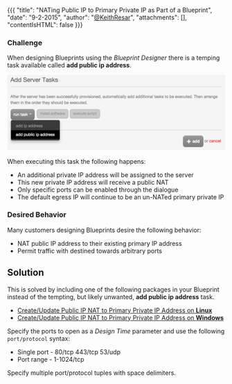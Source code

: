 {{{
  "title": "NATing Public IP to Primary Private IP as Part of a Blueprint",
  "date": "9-2-2015",
  "author": "<a href='https://twitter.com/KeithResar'>@KeithResar</a>",
  "attachments": [],
  "contentIsHTML": false
}}}

### Challenge

When designing Blueprints using the *Blueprint Designer* there is a temping task available called **add public ip address**.

![Blueprint Designer](../images/blueprint-nat-public-ip-to-primary-private-ip-1.png)

When executing this task the following happens:

* An additional private IP address will be assigned to the server
* This new private IP address will receive a public NAT
* Only specific ports can be enabled through the dialogue
* The default egress IP will continue to be an un-NATed primary private IP

### Desired Behavior

Many customers designing Blueprints desire the following behavior:

* NAT public IP address to their existing primary IP address
* Permit traffic with destined towards arbitrary ports

## Solution

This is solved by including one of the following packages in your Blueprint instead of the tempting, but likely unwanted, **add public ip address** task.

* [Create/Update Public IP NAT to Primary Private IP Address on **Linux**](https://control.ctl.io/Blueprints/Packages/Details?uuid=58c00f0e-6af6-41c1-a50f-307ec22f8b83&classification=Script&type=AccountLibrary)
* [Create/Update Public IP NAT to Primary Private IP Address on **Windows**](https://control.ctl.io/Blueprints/Packages/Details?uuid=1def33fd-4870-4e84-975e-f84f9baf641a&classification=Script&type=AccountLibrary)

Specify the ports to open as a *Design Time* parameter and use the following `port/protocol` syntax:

* Single port - 80/tcp 443/tcp 53/udp
* Port range - 1-1024/tcp

Specify multiple port/protocol tuples with space delimiters.

